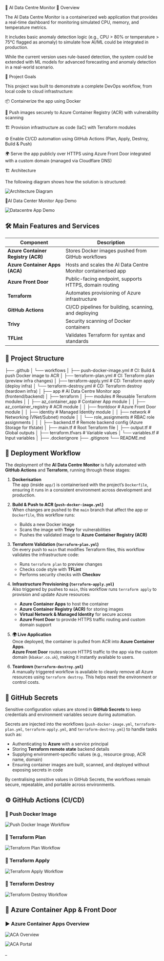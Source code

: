 🚀 AI Data Centre Monitor
📖 Overview

The AI Data Centre Monitor is a containerized web application that provides a real-time dashboard for monitoring simulated CPU, memory, and temperature metrics.

It includes basic anomaly detection logic (e.g., CPU > 80% or temperature > 75°C flagged as anomaly) to simulate how AI/ML could be integrated in production.

While the current version uses rule-based detection, the system could be extended with ML models for advanced forecasting and anomaly detection in a real-world scenario.

🎯 Project Goals

This project was built to demonstrate a complete DevOps workflow, from local code to cloud infrastructure:

📦 Containerize the app using Docker  

🔐 Push images securely to Azure Container Registry (ACR) with vulnerability scanning  

🏗 Provision infrastructure as code (IaC) with Terraform modules  

⚙️ Enable CI/CD automation using GitHub Actions (Plan, Apply, Destroy, Build & Push)  

🌍 Serve the app publicly over HTTPS using Azure Front Door integrated with a custom domain (managed via Cloudflare DNS)  


🏗 Architecture

The following diagram shows how the solution is structured:

![Architecture Diagram](images/Architecture-diagram.JPG)




🎥AI Data Center Monitor App Demo

![Datacentre App Demo](images/datacentreapp.gif)




## 🛠 Main Features and Services  

| Component                          | Description                                                        |
|-----------------------------|---------------------------------------------------------------------------|
| **Azure Container Registry (ACR)** | Stores Docker images pushed from GitHub workflows                  |
| **Azure Container Apps (ACA)**     | Hosts and scales the AI Data Centre Monitor containerised app      |
| **Azure Front Door**               | Public-facing endpoint, supports HTTPS, domain routing             |
| **Terraform**                      | Automates provisioning of Azure infrastructure                     |
| **GitHub Actions**                 | CI/CD pipelines for building, scanning, and deploying              |
| **Trivy**                          | Security scanning of Docker containers                             |
| **TFLint**                         | Validates Terraform for syntax and standards                       |


## 📂 Project Structure  

├── .github
│   └── workflows
│       ├── push-docker-image.yml   # CI: Build & push Docker image to ACR
│       ├── terraform-plan.yml      # CI: Terraform plan (preview infra changes)
│       ├── terraform-apply.yml     # CD: Terraform apply (deploy infra)
│       └── terraform-destroy.yml   # CD: Terraform destroy (teardown infra)
│
├── app                             # AI Data Centre Monitor app (frontend/backend)
│
├── terraform
│   ├── modules                     # Reusable Terraform modules
│   │   ├── az_container_app        # Container App module
│   │   ├── az_container_registry   # ACR module
│   │   ├── frontdoor               # Azure Front Door module
│   │   ├── identity                # Managed Identity module
│   │   ├── network                 # Networking (VNet/Subnet) module
│   │   └── role_assignments        # RBAC role assignments
│   │
│   ├── backend.tf                  # Remote backend config (Azure Storage for tfstate)
│   ├── main.tf                     # Root Terraform file
│   ├── output.tf                   # Global outputs
│   ├── terraform.tfvars            # Variable values
│   └── variables.tf                # Input variables
│
├── .dockerignore
├── .gitignore
└── README.md

## 🚀 Deployment Workflow  

The deployment of the **AI Data Centre Monitor** is fully automated with **GitHub Actions** and **Terraform**, running through these stages:  

1. **Dockerisation**  
   The app (inside `app/`) is containerised with the project’s `Dockerfile`, ensuring it runs in a consistent environment across development and production.  

2. **Build & Push to ACR (`push-docker-image.yml`)**  
   When changes are pushed to the `main` branch that affect the app or `Dockerfile`, this workflow runs:  
   - Builds a new Docker image  
   - Scans the image with **Trivy** for vulnerabilities  
   - Pushes the validated image to **Azure Container Registry (ACR)**  

3. **Terraform Validation (`terraform-plan.yml`)**  
   On every push to `main` that modifies Terraform files, this workflow validates the infrastructure code:  
   - Runs `terraform plan` to preview changes  
   - Checks code style with **TFLint**  
   - Performs security checks with **Checkov**  

4. **Infrastructure Provisioning (`terraform-apply.yml`)**  
   Also triggered by pushes to `main`, this workflow runs `terraform apply` to provision and update Azure resources:  
   - **Azure Container Apps** to host the container  
   - **Azure Container Registry (ACR)** for storing images  
   - **Virtual Network & Managed Identity** for secure access  
   - **Azure Front Door** to provide HTTPS traffic routing and custom domain support  

5. **🌍 Live Application**  
   Once deployed, the container is pulled from ACR into **Azure Container Apps**.  
   **Azure Front Door** routes secure HTTPS traffic to the app via the custom domain (`kbakar.co.uk`), making it instantly available to users.  

6. **Teardown (`terraform-destroy.yml`)**  
   A manually triggered workflow is available to cleanly remove all Azure resources using `terraform destroy`. This helps reset the environment or control costs.  


## 🔐 GitHub Secrets  

Sensitive configuration values are stored in **GitHub Secrets** to keep credentials and environment variables secure during automation.  

Secrets are injected into the workflows (`push-docker-image.yml`, `terraform-plan.yml`, `terraform-apply.yml`, and `terraform-destroy.yml`) to handle tasks such as:  

- Authenticating to **Azure** with a service principal  
- Storing **Terraform remote state** backend details  
- Supplying environment-specific values (e.g., resource group, ACR name, domain)  
- Ensuring container images are built, scanned, and deployed without exposing secrets in code  

By centralising sensitive values in GitHub Secrets, the workflows remain secure, repeatable, and portable across environments.  


## ⚙️ GitHub Actions (CI/CD)

### 🔁 Push Docker Image  

![Push Docker Image Workflow](images/pushdockerimageworkflow.JPG)

### 🔁 Terraform Plan  

![Terraform Plan Workflow](images/terraformplanworkflow.JPG)

### 🔁 Terraform Apply  

![Terraform Apply Workflow](images/terraformapply.JPG)

### 🔁 Terraform Destroy  

![Terraform Destroy Workflow](images/terraformdestroy.JPG)


## 🔵 Azure Container App & Front Door


### ▶️ Azure Container Apps Overview  

![ACA Overview](images/aca.JPG)


![ACA Portal](images/frontdoorurl.JPG)





_
